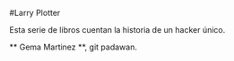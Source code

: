 #Larry Plotter

Esta serie de libros cuentan la historia de un hacker único.

** Gema Martinez **, git padawan.

